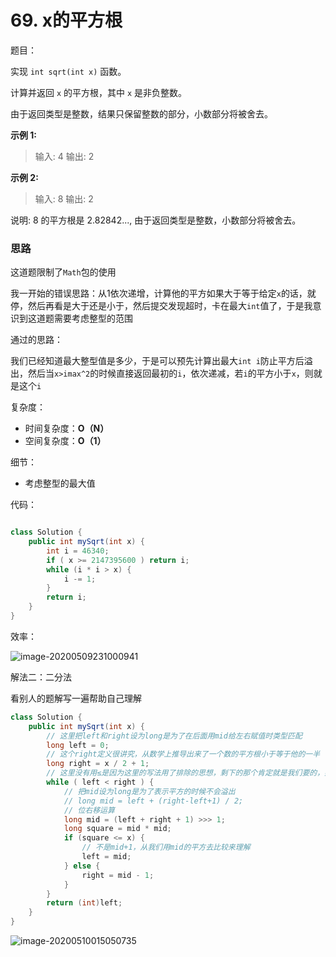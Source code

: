 # 69. x的平方根

题目：

实现 `int sqrt(int x)` 函数。

计算并返回 `x` 的平方根，其中 `x` 是非负整数。

由于返回类型是整数，结果只保留整数的部分，小数部分将被舍去。

**示例 1:**

> 输入: 4
> 输出: 2

**示例 2:**

> 输入: 8
> 输出: 2

说明: 8 的平方根是 2.82842..., 
     由于返回类型是整数，小数部分将被舍去。



### 思路

这道题限制了`Math`包的使用

我一开始的错误思路：从1依次递增，计算他的平方如果大于等于给定`x`的话，就停，然后再看是大于还是小于，然后提交发现超时，卡在最大`int`值了，于是我意识到这道题需要考虑整型的范围

通过的思路：

我们已经知道最大整型值是多少，于是可以预先计算出最大`int i`防止平方后溢出，然后当`x>imax^2`的时候直接返回最初的`i`，依次递减，若`i`的平方小于`x`，则就是这个`i`

复杂度：

- 时间复杂度：**O（N）**
- 空间复杂度：**O（1）**

细节：

- 考虑整型的最大值

代码：

```java

class Solution {
    public int mySqrt(int x) {
        int i = 46340;
        if ( x >= 2147395600 ) return i;
        while (i * i > x) {
            i -= 1;
        } 
        return i;
    }
}
```

效率：

![image-20200509231000941](C:\Users\chen\AppData\Roaming\Typora\typora-user-images\image-20200509231000941.png)

解法二：二分法

看别人的题解写一遍帮助自己理解

```java
class Solution {
    public int mySqrt(int x) {
        // 这里把left和right设为long是为了在后面用mid给左右赋值时类型匹配
        long left = 0;
        // 这个right定义很讲究，从数学上推导出来了一个数的平方根小于等于他的一半（当x>=4），加一是为了照顾当x=1，2，3时的平方根等于1
        long right = x / 2 + 1;
        // 这里没有用≤是因为这里的写法用了排除的思想，剩下的那个肯定就是我们要的，如果是≤，我们会对最后一个做一次判定，其实是增加了思考的成本
        while ( left < right ) {
            // 把mid设为long是为了表示平方的时候不会溢出
            // long mid = left + (right-left+1) / 2;
            // 位右移运算
            long mid = (left + right + 1) >>> 1;
            long square = mid * mid;
            if (square <= x) {
                // 不是mid+1，从我们用mid的平方去比较来理解
                left = mid;
            } else {
                right = mid - 1;
            }
        }
        return (int)left;
    }
}
```

![image-20200510015050735](C:\Users\chen\AppData\Roaming\Typora\typora-user-images\image-20200510015050735.png)

